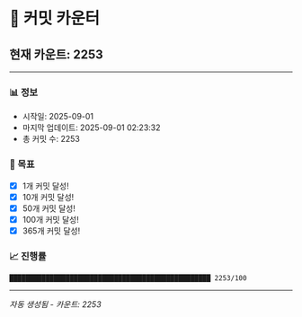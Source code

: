 # 🔢 커밋 카운터

## 현재 카운트: 2253

---

### 📊 정보
- 시작일: 2025-09-01
- 마지막 업데이트: 2025-09-01 02:23:32
- 총 커밋 수: 2253

### 🎯 목표
- [x] 1개 커밋 달성!
- [x] 10개 커밋 달성!
- [x] 50개 커밋 달성!
- [x] 100개 커밋 달성!
- [x] 365개 커밋 달성!

### 📈 진행률
```
██████████████████████████████████████████████████ 2253/100
```

---
*자동 생성됨 - 카운트: 2253*
